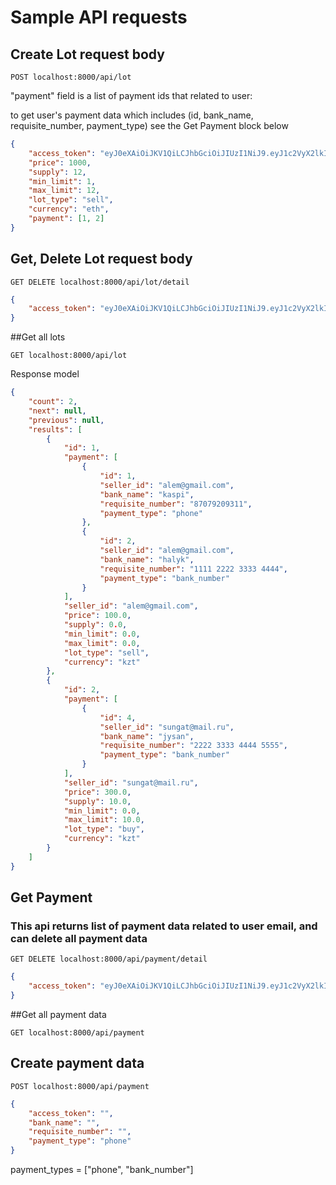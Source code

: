 # Sample API requests

## Create Lot request body
```http request
POST localhost:8000/api/lot
```
"payment" field is a list of payment ids that related to user:

to get user's payment data which includes (id, bank_name, requisite_number, payment_type)
see the Get Payment block below

```json
{
    "access_token": "eyJ0eXAiOiJKV1QiLCJhbGciOiJIUzI1NiJ9.eyJ1c2VyX2lkIjoiYWxlbUBnbWFpbC5jb20iLCJleHBpcmVzIjoxNjUyODkyODU2LjM5NTA2NX0.6umWJmxIMLQJEfbhOkA9IT0RQKeWXq3vCVwH1Ka1Hx0",
    "price": 1000,
    "supply": 12,
    "min_limit": 1,
    "max_limit": 12,
    "lot_type": "sell",
    "currency": "eth",
    "payment": [1, 2]
}
```
## Get, Delete Lot request body
```http request
GET DELETE localhost:8000/api/lot/detail
```
```json
{
    "access_token": "eyJ0eXAiOiJKV1QiLCJhbGciOiJIUzI1NiJ9.eyJ1c2VyX2lkIjoiYWxlbUBnbWFpbC5jb20iLCJleHBpcmVzIjoxNjUyODkyODU2LjM5NTA2NX0.6umWJmxIMLQJEfbhOkA9IT0RQKeWXq3vCVwH1Ka1Hx0"
}
```

##Get all lots
```http request
GET localhost:8000/api/lot
```
Response model
```json
{
    "count": 2,
    "next": null,
    "previous": null,
    "results": [
        {
            "id": 1,
            "payment": [
                {
                    "id": 1,
                    "seller_id": "alem@gmail.com",
                    "bank_name": "kaspi",
                    "requisite_number": "87079209311",
                    "payment_type": "phone"
                },
                {
                    "id": 2,
                    "seller_id": "alem@gmail.com",
                    "bank_name": "halyk",
                    "requisite_number": "1111 2222 3333 4444",
                    "payment_type": "bank_number"
                }
            ],
            "seller_id": "alem@gmail.com",
            "price": 100.0,
            "supply": 0.0,
            "min_limit": 0.0,
            "max_limit": 0.0,
            "lot_type": "sell",
            "currency": "kzt"
        },
        {
            "id": 2,
            "payment": [
                {
                    "id": 4,
                    "seller_id": "sungat@mail.ru",
                    "bank_name": "jysan",
                    "requisite_number": "2222 3333 4444 5555",
                    "payment_type": "bank_number"
                }
            ],
            "seller_id": "sungat@mail.ru",
            "price": 300.0,
            "supply": 10.0,
            "min_limit": 0.0,
            "max_limit": 10.0,
            "lot_type": "buy",
            "currency": "kzt"
        }
    ]
}
```

## Get Payment
### This api returns list of payment data related to user email, and can delete all payment data
```http request
GET DELETE localhost:8000/api/payment/detail
```
```json
{
    "access_token": "eyJ0eXAiOiJKV1QiLCJhbGciOiJIUzI1NiJ9.eyJ1c2VyX2lkIjoiYWxlbUBnbWFpbC5jb20iLCJleHBpcmVzIjoxNjUyODkyODU2LjM5NTA2NX0.6umWJmxIMLQJEfbhOkA9IT0RQKeWXq3vCVwH1Ka1Hx0"
}
```

##Get all payment data
```http request
GET localhost:8000/api/payment
```

## Create payment data
```http request
POST localhost:8000/api/payment
```
```json
{
    "access_token": "",
    "bank_name": "",
    "requisite_number": "",
    "payment_type": "phone"
}
```
payment_types = ["phone", "bank_number"]
